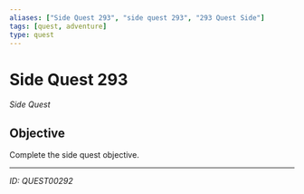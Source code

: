 ```yaml
---
aliases: ["Side Quest 293", "side quest 293", "293 Quest Side"]
tags: [quest, adventure]
type: quest
---
```


# Side Quest 293

*Side Quest*

## Objective
Complete the side quest objective.

---
*ID: QUEST00292*